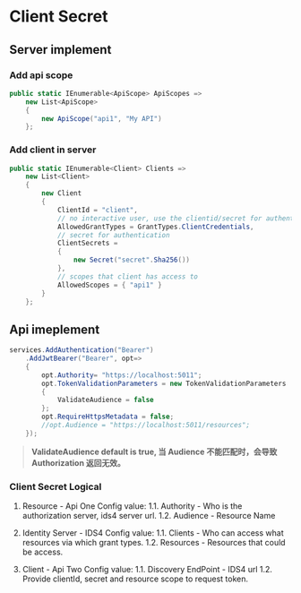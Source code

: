 # Client Secret

## Server implement
### Add api scope

```cs 
public static IEnumerable<ApiScope> ApiScopes =>
    new List<ApiScope>
    {
        new ApiScope("api1", "My API")
    };
```

### Add client in server
```cs
public static IEnumerable<Client> Clients =>
    new List<Client>
    {
        new Client
        {
            ClientId = "client",
            // no interactive user, use the clientid/secret for authentication
            AllowedGrantTypes = GrantTypes.ClientCredentials,
            // secret for authentication
            ClientSecrets =
            {
                new Secret("secret".Sha256())
            },
            // scopes that client has access to
            AllowedScopes = { "api1" }
        }
    };
```

## Api imeplement

```cs
services.AddAuthentication("Bearer")
    .AddJwtBearer("Bearer", opt=>
    {
        opt.Authority= "https://localhost:5011";
        opt.TokenValidationParameters = new TokenValidationParameters
        {
            ValidateAudience = false
        };
        opt.RequireHttpsMetadata = false;
        //opt.Audience = "https://localhost:5011/resources";
    });
```

> **ValidateAudience default is true, 当 Audience 不能匹配时，会导致 Authorization 返回无效。**

### Client Secret Logical
1. Resource - Api One
Config value: 
1.1. Authority - Who is the authorization server, ids4 server url.
1.2. Audience - Resource Name

2. Identity Server - IDS4
Config value:
1.1. Clients - Who can access what resources via which grant types.
1.2. Resources - Resources that could be access.

3. Client - Api Two
Config value:
1.1. Discovery EndPoint - IDS4 url
1.2. Provide clientId, secret and resource scope to request token.


